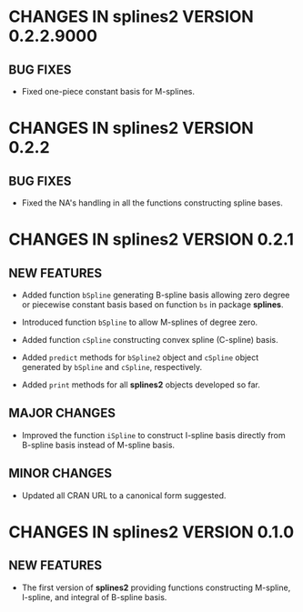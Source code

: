 # CHANGES IN splines2 VERSION 0.2.2.9000

## BUG FIXES

* Fixed one-piece constant basis for M-splines.


# CHANGES IN splines2 VERSION 0.2.2

## BUG FIXES

* Fixed the NA's handling in all the functions constructing spline bases.


# CHANGES IN splines2 VERSION 0.2.1

## NEW FEATURES

* Added function `bSpline` generating B-spline basis allowing zero degree or
  piecewise constant basis based on function `bs` in package **splines**.

* Introduced function `bSpline` to allow M-splines of degree zero.

* Added function `cSpline` constructing convex spline (C-spline) basis.

* Added `predict` methods for `bSpline2` object and `cSpline` object generated
  by `bSpline` and `cSpline`, respectively.

* Added `print` methods for all **splines2** objects developed so far.

## MAJOR CHANGES

* Improved the function `iSpline` to construct I-spline basis directly from
  B-spline basis instead of M-spline basis.

## MINOR CHANGES

* Updated all CRAN URL to a canonical form suggested.


# CHANGES IN splines2 VERSION 0.1.0

## NEW FEATURES

* The first version of **splines2** providing functions constructing M-spline,
  I-spline, and integral of B-spline basis.


